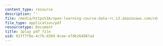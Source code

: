 ```yaml
---
content_type: resource
description: ''
file: /media/https%3A/open-learning-course-data-rc.s3.amazonaws.com/cms-608-game-design-spring-2014/01ff7f8e4c7bd30d8ceee7db264987ad_1506655.pdf
file_type: application/pdf
resourcetype: Document
title: 3play pdf file
uid: 01ff7f8e-4c7b-d30d-8cee-e7db264987ad
---
```

